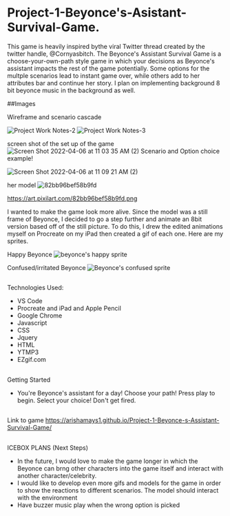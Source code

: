 # Project-1-Beyonce's-Asistant-Survival-Game.
This game is heavily inspired bythe viral Twitter thread created by the twitter handle, @Cornyasbitch. The Beyonce's Assistant Survival Game is a choose-your-own-path style game in which your decisions as Beyonce's assistant impacts the rest of the game potentially. Some options for the multple scenarios lead to instant game over, while others add to her attributes bar and continue her story. I plan on implementing background 8 bit beyonce music in the background as well.


##Images

Wireframe and scenario cascade

![Project  Work Notes-2](https://user-images.githubusercontent.com/99516928/162010237-d749e9ad-3120-4adf-ba95-8b84afc321c1.jpg)
![Project  Work Notes-3](https://user-images.githubusercontent.com/99516928/162010261-e63d404e-7dbf-4971-aff7-9febca4758a4.jpg)



screen shot of the set up of the game
![Screen Shot 2022-04-06 at 11 03 35 AM (2)](https://user-images.githubusercontent.com/99516928/162006947-82505d4f-8ef0-4d0e-9f55-c509259cab83.png)
Scenario and Option choice example!

![Screen Shot 2022-04-06 at 11 09 21 AM (2)](https://user-images.githubusercontent.com/99516928/162009446-df082087-81d7-4c55-80d8-2eaee6a3d324.png)



her model
![82bb96bef58b9fd](https://user-images.githubusercontent.com/99516928/162007633-a81fc344-be74-455d-9872-c91fc00fa0d7.png)

https://art.pixilart.com/82bb96bef58b9fd.png

I wanted to make the game look more alive. Since the model was a still frame of Beyonce, I decided to go a step further and animate an 8bit version based off of the still picture. To do this, I drew the edited animations myself on Procreate on my iPad then created a gif of each one.
Here are my sprites.


Happy Beyonce
![beyonce's happy sprite](https://user-images.githubusercontent.com/99516928/162797707-a945c7da-62a5-4542-8ff6-56f2db9e3efa.png)

Confused/irritated Beyonce
![Beyonce's confused sprite](https://user-images.githubusercontent.com/99516928/162798468-420cf4c3-2c34-4ea6-a19b-c4bb311cc64e.png)


##
Technologies Used:
- VS Code
- Procreate and iPad and Apple Pencil
- Google Chrome
- Javascript
- CSS
- Jquery
- HTML
- YTMP3
- EZgif.com


##
Getting Started
- You're Beyonce's assistant for a day! Choose your path! Press play to begin. Select your choice! Don't get fired.

##
Link to game
https://arishamays1.github.io/Project-1-Beyonce-s-Assistant-Survival-Game/

##
ICEBOX PLANS (Next Steps)
- In the future, I would love to make the game longer in which the Beyonce can brng other characters into the game itself and interact with another character/celebrity. 
- I would like to develop even more gifs and models for the game in order to show the reactions to different scenarios. The model should interact with the environment
- Have buzzer music play when the wrong option is picked
